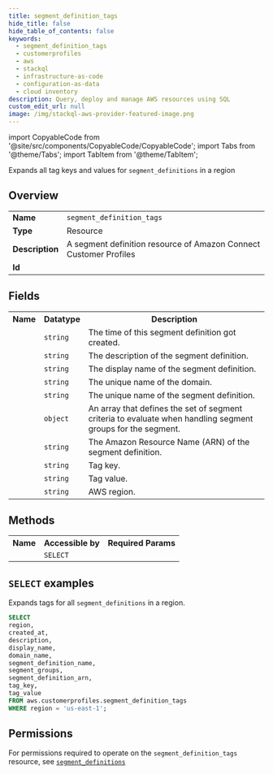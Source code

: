 ```yaml
---
title: segment_definition_tags
hide_title: false
hide_table_of_contents: false
keywords:
  - segment_definition_tags
  - customerprofiles
  - aws
  - stackql
  - infrastructure-as-code
  - configuration-as-data
  - cloud inventory
description: Query, deploy and manage AWS resources using SQL
custom_edit_url: null
image: /img/stackql-aws-provider-featured-image.png
---
```


import CopyableCode from '@site/src/components/CopyableCode/CopyableCode';
import Tabs from '@theme/Tabs';
import TabItem from '@theme/TabItem';

Expands all tag keys and values for <code>segment_definitions</code> in a region

## Overview
<table>
<tbody>
<tr><td><b>Name</b></td><td><code>segment_definition_tags</code></td></tr>
<tr><td><b>Type</b></td><td>Resource</td></tr>
<tr><td><b>Description</b></td><td>A segment definition resource of Amazon Connect Customer Profiles</td></tr>
<tr><td><b>Id</b></td><td><CopyableCode code="aws.customerprofiles.segment_definition_tags" /></td></tr>
</tbody>
</table>

## Fields
<table>
<tbody>
<tr><th>Name</th><th>Datatype</th><th>Description</th></tr><tr><td><CopyableCode code="created_at" /></td><td><code>string</code></td><td>The time of this segment definition got created.</td></tr>
<tr><td><CopyableCode code="description" /></td><td><code>string</code></td><td>The description of the segment definition.</td></tr>
<tr><td><CopyableCode code="display_name" /></td><td><code>string</code></td><td>The display name of the segment definition.</td></tr>
<tr><td><CopyableCode code="domain_name" /></td><td><code>string</code></td><td>The unique name of the domain.</td></tr>
<tr><td><CopyableCode code="segment_definition_name" /></td><td><code>string</code></td><td>The unique name of the segment definition.</td></tr>
<tr><td><CopyableCode code="segment_groups" /></td><td><code>object</code></td><td>An array that defines the set of segment criteria to evaluate when handling segment groups for the segment.</td></tr>
<tr><td><CopyableCode code="segment_definition_arn" /></td><td><code>string</code></td><td>The Amazon Resource Name (ARN) of the segment definition.</td></tr>
<tr><td><CopyableCode code="tag_key" /></td><td><code>string</code></td><td>Tag key.</td></tr>
<tr><td><CopyableCode code="tag_value" /></td><td><code>string</code></td><td>Tag value.</td></tr>
<tr><td><CopyableCode code="region" /></td><td><code>string</code></td><td>AWS region.</td></tr>
</tbody>
</table>

## Methods

<table>
<tbody>
  <tr>
    <th>Name</th>
    <th>Accessible by</th>
    <th>Required Params</th>
  </tr>
  <tr>
    <td><CopyableCode code="list_resources" /></td>
    <td><code>SELECT</code></td>
    <td><CopyableCode code="region" /></td>
  </tr>
</tbody>
</table>

## `SELECT` examples
Expands tags for all <code>segment_definitions</code> in a region.
```sql
SELECT
region,
created_at,
description,
display_name,
domain_name,
segment_definition_name,
segment_groups,
segment_definition_arn,
tag_key,
tag_value
FROM aws.customerprofiles.segment_definition_tags
WHERE region = 'us-east-1';
```


## Permissions

For permissions required to operate on the <code>segment_definition_tags</code> resource, see <a href="/services/customerprofiles/segment_definitions/#permissions"><code>segment_definitions</code></a>

